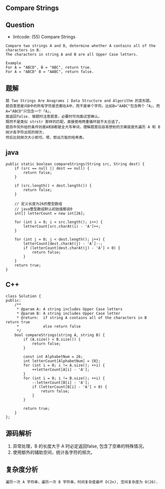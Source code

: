 ## Compare Strings

## Question

- lintcode: (55) Compare Strings

```
Compare two strings A and B, determine whether A contains all of the characters in B.
The characters in string A and B are all Upper Case letters.

Example
For A = "ABCD", B = "ABC", return true.
For A = "ABCD" B = "AABC", return false.
```

## 题解

    题 Two Strings Are Anagrams | Data Structure and Algorithm 的变形题。
    题目意思是问B中的所有字符是否都在A中，而不是单个字符。比如B="AABC"包含两个「A」，而A="ABCD"只包含一个「A」，
    故返回false. 做题时注意题意，必要时可向面试官确认。
    既然不是类似 strstr 那样的匹配，直接使用两重循环就不太合适了。
    题目中另外给的条件则是A和B都是全大写单词，理解题意后容易想到的方案就是先遍历 A 和 B 统计各字符出现的频次，
    然后比较频次大小即可。嗯，祭出万能的哈希表。
    
    
## java

	public static boolean compareStrings(String src, String dest) {
		if (src == null || dest == null) {
			return false;
		}

		if (src.length() < dest.length()) {
			return false;
		}

		// 定义长度为26的整型数组
		// java整型数组默认初始值都说0
		int[] letterCount = new int[26];

		for (int i = 0; i < src.length(); i++) {
			letterCount[src.charAt(i) - 'A']++;
		}

		for (int j = 0; j < dest.length(); j++) {
			letterCount[dest.charAt(j) - 'A']--;
			if (letterCount[dest.charAt(j) - 'A'] < 0) {
				return false;
			}
		}
		return true;
	}
            
## C++

    class Solution {
    public:
        /**
         * @param A: A string includes Upper Case letters
         * @param B: A string includes Upper Case letter
         * @return:  if string A contains all of the characters in B return true
         *           else return false
         */
        bool compareStrings(string A, string B) {
            if (A.size() < B.size()) {
                return false;
            }
    
            const int AlphabetNum = 26;
            int letterCount[AlphabetNum] = {0};
            for (int i = 0; i != A.size(); ++i) {
                ++letterCount[A[i] - 'A'];
            }
            for (int i = 0; i != B.size(); ++i) {
                --letterCount[B[i] - 'A'];
                if (letterCount[B[i] - 'A'] < 0) {
                    return false;
                }
            }
    
            return true;
        }
    };
    
## 源码解析

1. 异常处理，B 的长度大于 A 时必定返回false, 包含了空串的特殊情况。
2. 使用额外的辅助空间，统计各字符的频次。

## 复杂度分析

    遍历一次 A 字符串，遍历一次 B 字符串，时间复杂度最坏 O(2n), 空间复杂度为 O(26).